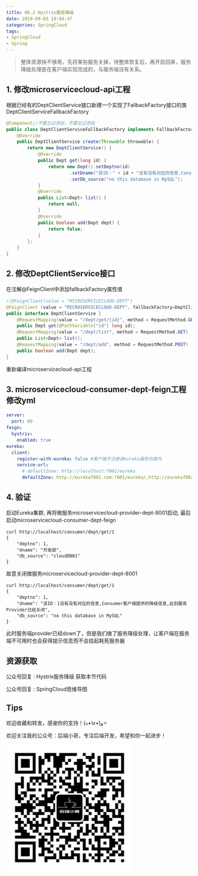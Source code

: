 ```yaml
---
title: 06.2 Hystrix服务降级
date: 2019-09-03 19:04:47
categories: SpringCloud
tags:
- SpringCloud
- Spring
---
```


> 整体资源快不够用，先将某些服务关掉，待整体恢复后，再开启回来，服务降级处理是在客户端实现完成的，与服务端没有关系。

<!--more-->


## 1. 修改microservicecloud-api工程
根据已经有的DeptClientService接口新建一个实现了FallbackFactory接口的类DeptClientServiceFallbackFactory

```java
@Component//不要忘记添加，不要忘记添加
public class DeptClientServiceFallbackFactory implements FallbackFactory<DeptClientService> {
    @Override
    public DeptClientService create(Throwable throwable) {
        return new DeptClientService() {
            @Override
            public Dept get(long id) {
                return new Dept().setDeptno(id)
                        .setDname("该ID：" + id + "没有没有对应的信息,Consumer客户端提供的降级信息,此刻服务Provider已经关闭")
                        .setDb_source("no this database in MySQL");
            }
            @Override
            public List<Dept> list() {
                return null;
            }
            @Override
            public boolean add(Dept dept) {
                return false;
            }
        };
    }
}
```

## 2.  修改DeptClientService接口
在注解@FeignClient中添加fallbackFactory属性值

```java
//@FeignClient(value = "MICROSERVICECLOUD-DEPT")
@FeignClient (value = "MICROSERVICECLOUD-DEPT", fallbackFactory=DeptClientServiceFallbackFactory.class)
public interface DeptClientService {
    @RequestMapping(value = "/dept/get/{id}", method = RequestMethod.GET)
    public Dept get(@PathVariable("id") long id);
    @RequestMapping(value = "/dept/list", method = RequestMethod.GET)
    public List<Dept> list();
    @RequestMapping(value = "/dept/add", method = RequestMethod.POST)
    public boolean add(Dept dept);
}
```

重新编译microservicecloud-api工程

## 3. microservicecloud-consumer-dept-feign工程修改yml

```yaml
server:
  port: 80
feign:
  hystrix:
    enabled: true
eureka:
  client:
    register-with-eureka: false #客户端不注册进eureka服务列表内
    service-url:
      # defaultZone: http://localhost:7001/eureka
      defaultZone: http://eureka7001.com:7001/eureka/,http://eureka7002.com:7002/eureka/,http://eureka7003.com:7003/eureka/
```

## 4. 验证
启动Eureka集群, 再将微服务microservicecloud-provider-dept-8001启动, 最后启动microservicecloud-consumer-dept-feign
```jshelllanguage
curl http://localhost/consumer/dept/get/1
{
    "deptno": 1,
    "dname": "开发部",
    "db_source": "cloudDB01"
}
```
故意关闭微服务microservicecloud-provider-dept-8001
```jshelllanguage
curl http://localhost/consumer/dept/get/1
{
    "deptno": 1,
    "dname": "该ID：1没有没有对应的信息,Consumer客户端提供的降级信息,此刻服务Provider已经关闭",
    "db_source": "no this database in MySQL"
}
```
此时服务端provider已经down了，但是我们做了服务降级处理，让客户端在服务端不可用时也会获得提示信息而不会挂起耗死服务器


## 资源获取
公众号回复 : Hystrix服务降级 获取本节代码

公众号回复 : SpringCloud思维导图

## Tips
欢迎收藏和转发，感谢你的支持！(๑•̀ㅂ•́)و✧ 

欢迎关注我的公众号：后端小哥，专注后端开发，希望和你一起进步！

![](https://raw.githubusercontent.com/lujiahao0708/PicRepo/master/%E5%85%AC%E4%BC%97%E5%8F%B7%E4%BA%8C%E7%BB%B4%E7%A0%81.jpg)
